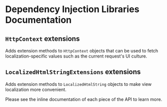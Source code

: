 # Dependency Injection Libraries Documentation



## `HttpContext` extensions

Adds extension methods to `HttpContext` objects that can be used to fetch localization-specific values such as the current request's UI culture.

## `LocalizedHtmlStringExtensions` extensions

Adds extension methods to `LocalizedHtmlString` objects to make view localization more convenient. 

Please see the inline documentation of each piece of the API to learn more.
